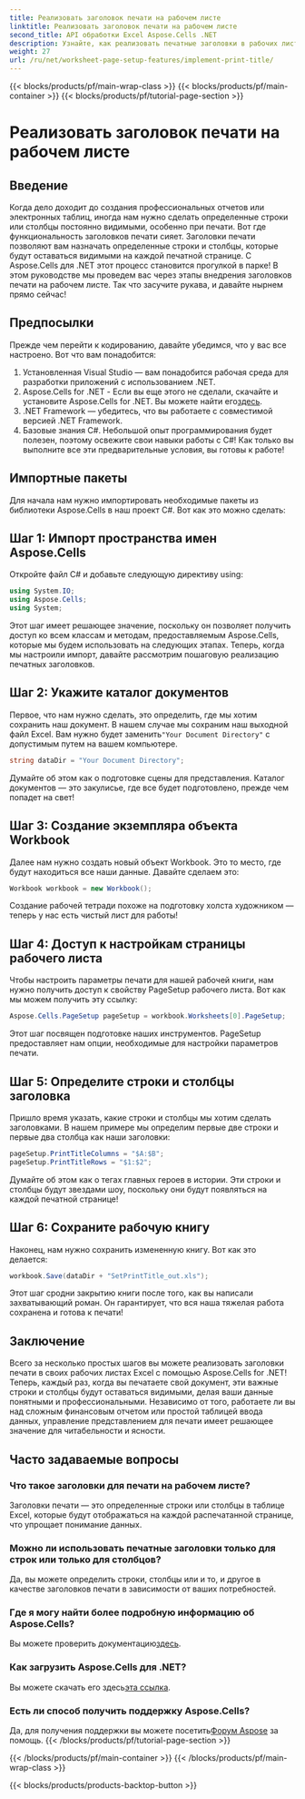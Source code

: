 ```yaml
---
title: Реализовать заголовок печати на рабочем листе
linktitle: Реализовать заголовок печати на рабочем листе
second_title: API обработки Excel Aspose.Cells .NET
description: Узнайте, как реализовать печатные заголовки в рабочих листах Excel с помощью Aspose.Cells для .NET, используя это простое пошаговое руководство.
weight: 27
url: /ru/net/worksheet-page-setup-features/implement-print-title/
---
```


{{< blocks/products/pf/main-wrap-class >}}
{{< blocks/products/pf/main-container >}}
{{< blocks/products/pf/tutorial-page-section >}}

# Реализовать заголовок печати на рабочем листе

## Введение
Когда дело доходит до создания профессиональных отчетов или электронных таблиц, иногда нам нужно сделать определенные строки или столбцы постоянно видимыми, особенно при печати. Вот где функциональность заголовков печати сияет. Заголовки печати позволяют вам назначать определенные строки и столбцы, которые будут оставаться видимыми на каждой печатной странице. С Aspose.Cells для .NET этот процесс становится прогулкой в парке! В этом руководстве мы проведем вас через этапы внедрения заголовков печати на рабочем листе. Так что засучите рукава, и давайте нырнем прямо сейчас!
## Предпосылки
Прежде чем перейти к кодированию, давайте убедимся, что у вас все настроено. Вот что вам понадобится:
1. Установленная Visual Studio — вам понадобится рабочая среда для разработки приложений с использованием .NET.
2.  Aspose.Cells for .NET - Если вы еще этого не сделали, скачайте и установите Aspose.Cells for .NET. Вы можете найти его[здесь](https://releases.aspose.com/cells/net/).
3. .NET Framework — убедитесь, что вы работаете с совместимой версией .NET Framework.
4. Базовые знания C#. Небольшой опыт программирования будет полезен, поэтому освежите свои навыки работы с C#!
Как только вы выполните все эти предварительные условия, вы готовы к работе!
## Импортные пакеты
Для начала нам нужно импортировать необходимые пакеты из библиотеки Aspose.Cells в наш проект C#. Вот как это можно сделать:
## Шаг 1: Импорт пространства имен Aspose.Cells
Откройте файл C# и добавьте следующую директиву using:
```csharp
using System.IO;
using Aspose.Cells;
using System;
```
Этот шаг имеет решающее значение, поскольку он позволяет получить доступ ко всем классам и методам, предоставляемым Aspose.Cells, которые мы будем использовать на следующих этапах.
Теперь, когда мы настроили импорт, давайте рассмотрим пошаговую реализацию печатных заголовков.
## Шаг 2: Укажите каталог документов
Первое, что нам нужно сделать, это определить, где мы хотим сохранить наш документ. В нашем случае мы сохраним наш выходной файл Excel. Вам нужно будет заменить`"Your Document Directory"` с допустимым путем на вашем компьютере.
```csharp
string dataDir = "Your Document Directory";
```
Думайте об этом как о подготовке сцены для представления. Каталог документов — это закулисье, где все будет подготовлено, прежде чем попадет на свет!
## Шаг 3: Создание экземпляра объекта Workbook
Далее нам нужно создать новый объект Workbook. Это то место, где будут находиться все наши данные. Давайте сделаем это:
```csharp
Workbook workbook = new Workbook();
```
Создание рабочей тетради похоже на подготовку холста художником — теперь у нас есть чистый лист для работы!
## Шаг 4: Доступ к настройкам страницы рабочего листа
Чтобы настроить параметры печати для нашей рабочей книги, нам нужно получить доступ к свойству PageSetup рабочего листа. Вот как мы можем получить эту ссылку:
```csharp
Aspose.Cells.PageSetup pageSetup = workbook.Worksheets[0].PageSetup;
```
Этот шаг посвящен подготовке наших инструментов. PageSetup предоставляет нам опции, необходимые для настройки параметров печати.
## Шаг 5: Определите строки и столбцы заголовка
Пришло время указать, какие строки и столбцы мы хотим сделать заголовками. В нашем примере мы определим первые две строки и первые два столбца как наши заголовки:
```csharp
pageSetup.PrintTitleColumns = "$A:$B";
pageSetup.PrintTitleRows = "$1:$2";
```
Думайте об этом как о тегах главных героев в истории. Эти строки и столбцы будут звездами шоу, поскольку они будут появляться на каждой печатной странице!
## Шаг 6: Сохраните рабочую книгу
Наконец, нам нужно сохранить измененную книгу. Вот как это делается:
```csharp
workbook.Save(dataDir + "SetPrintTitle_out.xls");
```
Этот шаг сродни закрытию книги после того, как вы написали захватывающий роман. Он гарантирует, что вся наша тяжелая работа сохранена и готова к печати!
## Заключение
Всего за несколько простых шагов вы можете реализовать заголовки печати в своих рабочих листах Excel с помощью Aspose.Cells for .NET! Теперь, каждый раз, когда вы печатаете свой документ, эти важные строки и столбцы будут оставаться видимыми, делая ваши данные понятными и профессиональными. Независимо от того, работаете ли вы над сложным финансовым отчетом или простой таблицей ввода данных, управление представлением для печати имеет решающее значение для читабельности и ясности. 
## Часто задаваемые вопросы
### Что такое заголовки для печати на рабочем листе?
Заголовки печати — это определенные строки или столбцы в таблице Excel, которые будут отображаться на каждой распечатанной странице, что упрощает понимание данных.
### Можно ли использовать печатные заголовки только для строк или только для столбцов?
Да, вы можете определить строки, столбцы или и то, и другое в качестве заголовков печати в зависимости от ваших потребностей.
### Где я могу найти более подробную информацию об Aspose.Cells?
 Вы можете проверить документацию[здесь](https://reference.aspose.com/cells/net/).
### Как загрузить Aspose.Cells для .NET?
 Вы можете скачать его здесь[эта ссылка](https://releases.aspose.com/cells/net/).
### Есть ли способ получить поддержку Aspose.Cells?
 Да, для получения поддержки вы можете посетить[Форум Aspose](https://forum.aspose.com/c/cells/9) за помощь.
{{< /blocks/products/pf/tutorial-page-section >}}

{{< /blocks/products/pf/main-container >}}
{{< /blocks/products/pf/main-wrap-class >}}

{{< blocks/products/products-backtop-button >}}
